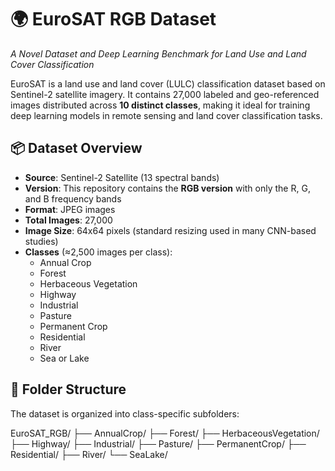 # 🌍 EuroSAT RGB Dataset  
_A Novel Dataset and Deep Learning Benchmark for Land Use and Land Cover Classification_

EuroSAT is a land use and land cover (LULC) classification dataset based on Sentinel-2 satellite imagery. It contains 27,000 labeled and geo-referenced images distributed across **10 distinct classes**, making it ideal for training deep learning models in remote sensing and land cover classification tasks.

## 📦 Dataset Overview

- **Source**: Sentinel-2 Satellite (13 spectral bands)
- **Version**: This repository contains the **RGB version** with only the R, G, and B frequency bands
- **Format**: JPEG images
- **Total Images**: 27,000
- **Image Size**: 64x64 pixels (standard resizing used in many CNN-based studies)
- **Classes** (≈2,500 images per class):
  - Annual Crop  
  - Forest  
  - Herbaceous Vegetation  
  - Highway  
  - Industrial  
  - Pasture  
  - Permanent Crop  
  - Residential  
  - River  
  - Sea or Lake  

## 📂 Folder Structure

The dataset is organized into class-specific subfolders:

EuroSAT_RGB/ ├── AnnualCrop/ ├── Forest/ ├── HerbaceousVegetation/ ├── Highway/ ├── Industrial/ ├── Pasture/ ├── PermanentCrop/ ├── Residential/ ├── River/ └── SeaLake/
